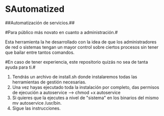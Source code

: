 # SAutomatized
##Automatización de servicios.##

#Para público más novato en cuanto a administración.#

Esta herramienta la he desarrollado con la idea de que los administradores de red o sistemas tengan un mayor control sobre ciertos procesos sin tener que bailar entre tantos comandos.

#En caso de tener experiencia, este repositorio quizás no sea de tanta ayuda para ti.#




1. Tendrás un archivo de install.sh donde instalaremos todas las herramientas de gestión necesarias.
2. Una vez hayas ejecutado toda la instalación por completo, das permisos de ejecución a autoservice --> chmod +x autoservice
3. Si quieres que la ejecutes a nivel de "sistema" en los binarios del mismo mv autoservice /usr/bin.
4. Sigue las instrucciones.
